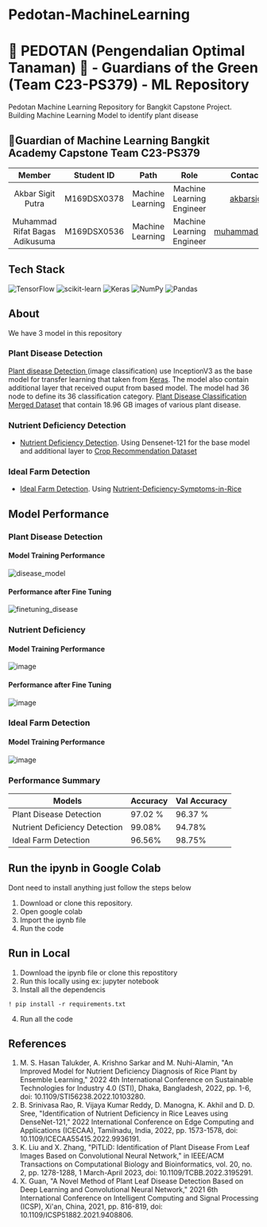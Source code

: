 # Pedotan-MachineLearning
# 🌱 PEDOTAN (Pengendalian Optimal Tanaman) 🌿 - Guardians of the Green (Team C23-PS379) - ML Repository

Pedotan Machine Learning Repository for Bangkit Capstone Project. Building Machine Learning Model to identify plant disease 
## 👥Guardian of Machine Learning Bangkit Academy Capstone Team C23-PS379
|            Member           | Student ID |        Path        |                    Role                    |                                                       Contacts                                                      |
| :-------------------------: | :--------: | :----------------: | :----------------------------------------: | :-----------------------------------------------------------------------------------------------------------------: |
| Akbar Sigit Putra  | M169DSX0378 |  Machine Learning  |Machine Learning Engineer |[akbarsigit](https://github.com/akbarsigit)|
| Muhammad Rifat Bagas Adikusuma | M169DSX0536  |  Machine Learning  | Machine Learning Engineer | [muhammadrifatba](https://github.com/muhammadrifatba) |

## Tech Stack
![TensorFlow](https://img.shields.io/badge/TensorFlow-%23FF6F00.svg?style=for-the-badge&logo=TensorFlow&logoColor=white)
![scikit-learn](https://img.shields.io/badge/scikit--learn-%23F7931E.svg?style=for-the-badge&logo=scikit-learn&logoColor=white)
![Keras](https://img.shields.io/badge/Keras-%23D00000.svg?style=for-the-badge&logo=Keras&logoColor=white)
![NumPy](https://img.shields.io/badge/numpy-%23013243.svg?style=for-the-badge&logo=numpy&logoColor=white)
![Pandas](https://img.shields.io/badge/pandas-%23150458.svg?style=for-the-badge&logo=pandas&logoColor=white)

## About 
We have 3 model in this repository
### Plant Disease Detection
[Plant disease Detection ](https://github.com/akbarsigit/Pedotan-MachineLearning/blob/main/crop_disease_detection.ipynb) 
(image classification) use InceptionV3 as the base model for transfer learning that taken from [Keras](https://keras.io/api/applications/inceptionv3/). The model also contain additional layer that received ouput from based model. The model had 36 node to define its 36 classification category.  [Plant Disease Classification Merged Dataset](https://www.kaggle.com/datasets/alinedobrovsky/plant-disease-classification-merged-dataset) that contain 18.96 GB images of various plant disease. 

### Nutrient Deficiency Detection
- [Nutrient Deficiency Detection](https://github.com/akbarsigit/Pedotan-MachineLearning/blob/main/leafNutrient.ipynb). Using Densenet-121 for the base model and additional layer to  [Crop Recommendation Dataset](https://www.kaggle.com/datasets/siddharthss/crop-recommendation-dataset) 
  
### Ideal Farm Detection
- [Ideal Farm Detection](https://github.com/akbarsigit/Pedotan-MachineLearning/blob/main/cropCNN.ipynb). Using  [Nutrient-Deficiency-Symptoms-in-Rice](https://www.kaggle.com/datasets/guy007/nutrientdeficiencysymptomsinrice)

## Model Performance
### Plant Disease Detection
#### Model Training Performance
![disease_model](https://github.com/akbarsigit/Pedotan-MachineLearning/assets/72943849/3bc7834a-53fd-4500-bab7-7bbf054b112e)
#### Performance after Fine Tuning
![finetuning_disease](https://github.com/akbarsigit/Pedotan-MachineLearning/assets/72943849/021fff2b-adc2-4ee6-8794-ae958849b807)

### Nutrient Deficiency
#### Model Training Performance
![image](https://github.com/akbarsigit/Pedotan-MachineLearning/assets/72943849/acf1c620-55b9-4073-b5fa-f7eff95ffc8d)
#### Performance after Fine Tuning
![image](https://github.com/akbarsigit/Pedotan-MachineLearning/assets/72943849/517c78e3-7b5d-4db4-9eb0-be574303d9b0)

### Ideal Farm Detection
#### Model Training Performance
![image](https://github.com/akbarsigit/Pedotan-MachineLearning/assets/72943849/bd0a0f40-e9aa-4dc9-89b0-4f37746bbc8c)

### Performance Summary
Models | Accuracy | Val Accuracy
------------ | ------------- | -------------
Plant Disease Detection | 97.02 % | 96.37 %
Nutrient Deficiency Detection | 99.08% | 94.78%
Ideal Farm Detection | 96.56% | 98.75%


## Run the ipynb in Google Colab
Dont need to install anything just follow the steps below
1. Download or clone this repository.
2. Open google colab
3. Import the ipynb file
4. Run the code

## Run in Local

1. Download the ipynb file or clone this repostitory
2. Run this locally using ex: jupyter notebook
3. Install all the dependencis
  ```
  ! pip install -r requirements.txt
  ```
4. Run all the code

## References 
1. M. S. Hasan Talukder, A. Krishno Sarkar and M. Nuhi-Alamin, "An Improved Model for Nutrient Deficiency Diagnosis of Rice Plant by Ensemble Learning," 2022 4th International Conference on Sustainable Technologies for Industry 4.0 (STI), Dhaka, Bangladesh, 2022, pp. 1-6, doi: 10.1109/STI56238.2022.10103280.
2. B. Srinivasa Rao, R. Vijaya Kumar Reddy, D. Manogna, K. Akhil and D. D. Sree, "Identification of Nutrient Deficiency in Rice Leaves using DenseNet-121," 2022 International Conference on Edge Computing and Applications (ICECAA), Tamilnadu, India, 2022, pp. 1573-1578, doi: 10.1109/ICECAA55415.2022.9936191.
3. K. Liu and X. Zhang, "PiTLiD: Identification of Plant Disease From Leaf Images Based on Convolutional Neural Network," in IEEE/ACM Transactions on Computational Biology and Bioinformatics, vol. 20, no. 2, pp. 1278-1288, 1 March-April 2023, doi: 10.1109/TCBB.2022.3195291.
4. X. Guan, "A Novel Method of Plant Leaf Disease Detection Based on Deep Learning and Convolutional Neural Network," 2021 6th International Conference on Intelligent Computing and Signal Processing (ICSP), Xi'an, China, 2021, pp. 816-819, doi: 10.1109/ICSP51882.2021.9408806.

